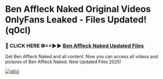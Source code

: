 # Ben Affleck Naked Original Videos 0nlyFans Leaked - Files Updated! (q0cl)

<h3>🔴 CLICK HERE 🌐==►► <a href="https://tinyurl.com/yckcrads" rel="nofollow">Ben Affleck Naked Updated Files</a></h3>

Get Ben Affleck Naked and all content. Now you can access all videos and pictures of Ben Affleck Naked. New Updated Files 2025!

[![q0cl](https://i.imgur.com/hpKpOFt.gif)](https://tinyurl.com/yckcrads)
